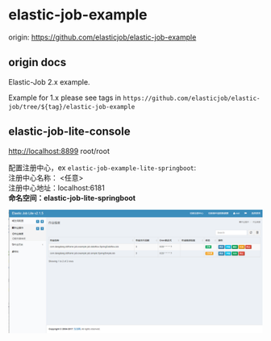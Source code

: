 # elastic-job-example

origin: <https://github.com/elasticjob/elastic-job-example>

## origin docs
Elastic-Job 2.x example.

Example for 1.x please see tags in `https://github.com/elasticjob/elastic-job/tree/${tag}/elastic-job-example`


## elastic-job-lite-console
<http://localhost:8899> root/root  

配置注册中心，ex `elastic-job-example-lite-springboot`:   
注册中心名称： <任意>  
注册中心地址：localhost:6181  
**命名空间：elastic-job-lite-springboot**

![elastic-job-lite-console.png](./elastic-job-lite-console.png)